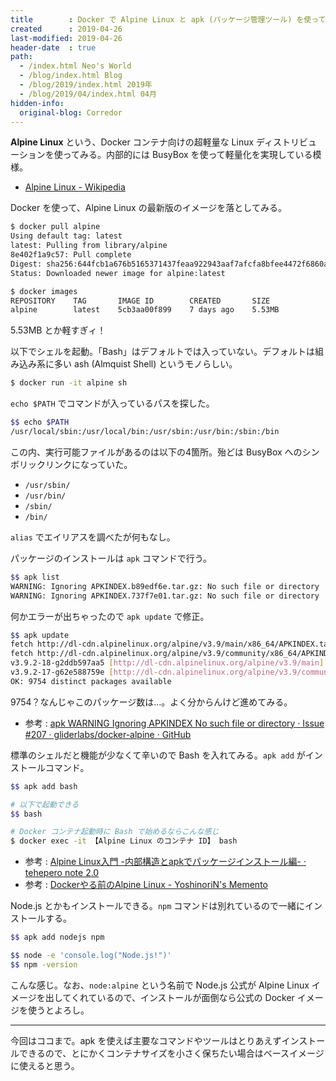 ```yaml
---
title        : Docker で Alpine Linux と apk (パッケージ管理ツール) を使ってみる
created      : 2019-04-26
last-modified: 2019-04-26
header-date  : true
path:
  - /index.html Neo's World
  - /blog/index.html Blog
  - /blog/2019/index.html 2019年
  - /blog/2019/04/index.html 04月
hidden-info:
  original-blog: Corredor
---
```


**Alpine Linux** という、Docker コンテナ向けの超軽量な Linux ディストリビューションを使ってみる。内部的には BusyBox を使って軽量化を実現している模様。

- [Alpine Linux - Wikipedia](https://ja.wikipedia.org/wiki/Alpine_Linux)

Docker を使って、Alpine Linux の最新版のイメージを落としてみる。

```bash
$ docker pull alpine
Using default tag: latest
latest: Pulling from library/alpine
8e402f1a9c57: Pull complete
Digest: sha256:644fcb1a676b5165371437feaa922943aaf7afcfa8bfee4472f6860aad1ef2a0
Status: Downloaded newer image for alpine:latest

$ docker images
REPOSITORY    TAG       IMAGE ID        CREATED       SIZE
alpine        latest    5cb3aa00f899    7 days ago    5.53MB
```

5.53MB とか軽すぎィ！

以下でシェルを起動。「Bash」はデフォルトでは入っていない。デフォルトは組み込み系に多い ash (Almquist Shell) というモノらしい。

```bash
$ docker run -it alpine sh
```

`echo $PATH` でコマンドが入っているパスを探した。

```bash
$$ echo $PATH
/usr/local/sbin:/usr/local/bin:/usr/sbin:/usr/bin:/sbin:/bin
```

この内、実行可能ファイルがあるのは以下の4箇所。殆どは BusyBox へのシンボリックリンクになっていた。

- `/usr/sbin/`
- `/usr/bin/`
- `/sbin/`
- `/bin/`

`alias` でエイリアスを調べたが何もなし。

パッケージのインストールは `apk` コマンドで行う。

```bash
$$ apk list
WARNING: Ignoring APKINDEX.b89edf6e.tar.gz: No such file or directory
WARNING: Ignoring APKINDEX.737f7e01.tar.gz: No such file or directory
```

何かエラーが出ちゃったので `apk update` で修正。

```bash
$$ apk update
fetch http://dl-cdn.alpinelinux.org/alpine/v3.9/main/x86_64/APKINDEX.tar.gz
fetch http://dl-cdn.alpinelinux.org/alpine/v3.9/community/x86_64/APKINDEX.tar.gz
v3.9.2-18-g2ddb597aa5 [http://dl-cdn.alpinelinux.org/alpine/v3.9/main]
v3.9.2-17-g62e588759e [http://dl-cdn.alpinelinux.org/alpine/v3.9/community]
OK: 9754 distinct packages available
```

9754？なんじゃこのパッケージ数は…。よく分からんけど進めてみる。

- 参考 : [apk WARNING Ignoring APKINDEX No such file or directory · Issue #207 · gliderlabs/docker-alpine · GitHub](https://github.com/gliderlabs/docker-alpine/issues/207)

標準のシェルだと機能が少なくて辛いので Bash を入れてみる。`apk add` がインストールコマンド。

```bash
$$ apk add bash

# 以下で起動できる
$$ bash

# Docker コンテナ起動時に Bash で始めるならこんな感じ
$ docker exec -it 【Alpine Linux のコンテナ ID】 bash
```

- 参考 : [Alpine Linux入門 -内部構造とapkでパッケージインストール編- · tehepero note 2.0](https://blog.stormcat.io/post/entry/alpine-entry-apk/)
- 参考 : [Dockerやる前のAlpine Linux - YoshinoriN's Memento](https://yoshinorin.net/2016/10/01/alpine-linux/)

Node.js とかもインストールできる。`npm` コマンドは別れているので一緒にインストールする。

```bash
$$ apk add nodejs npm

$$ node -e 'console.log("Node.js!")'
$$ npm -version
```

こんな感じ。なお、`node:alpine` という名前で Node.js 公式が Alpine Linux イメージを出してくれているので、インストールが面倒なら公式の Docker イメージを使うとよろし。

---

今回はココまで。apk を使えば主要なコマンドやツールはとりあえずインストールできるので、とにかくコンテナサイズを小さく保ちたい場合はベースイメージに使えると思う。
